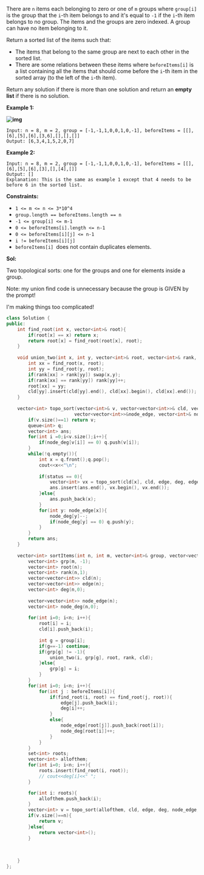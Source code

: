 There are `n` items each belonging to zero or one of `m` groups where `group[i]` is the group that the `i`-th item belongs to and it's equal to `-1` if the `i`-th item belongs to no group. The items and the groups are zero indexed. A group can have no item belonging to it.

Return a sorted list of the items such that:

- The items that belong to the same group are next to each other in the sorted list.
- There are some relations between these items where `beforeItems[i]` is a list containing all the items that should come before the `i`-th item in the sorted array (to the left of the `i`-th item).

Return any solution if there is more than one solution and return an **empty list** if there is no solution.

 

**Example 1:**

**![img](https://assets.leetcode.com/uploads/2019/09/11/1359_ex1.png)**

```
Input: n = 8, m = 2, group = [-1,-1,1,0,0,1,0,-1], beforeItems = [[],[6],[5],[6],[3,6],[],[],[]]
Output: [6,3,4,1,5,2,0,7]
```

**Example 2:**

```
Input: n = 8, m = 2, group = [-1,-1,1,0,0,1,0,-1], beforeItems = [[],[6],[5],[6],[3],[],[4],[]]
Output: []
Explanation: This is the same as example 1 except that 4 needs to be before 6 in the sorted list.
```

 

**Constraints:**

- `1 <= m <= n <= 3*10^4`
- `group.length == beforeItems.length == n`
- `-1 <= group[i] <= m-1`
- `0 <= beforeItems[i].length <= n-1`
- `0 <= beforeItems[i][j] <= n-1`
- `i != beforeItems[i][j]`
- `beforeItems[i] `does not contain duplicates elements.

**Sol:**

Two topological sorts: one for the groups and one for elements inside a group.

Note: my union find code is unnecessary because the group is GIVEN by the prompt!

I'm making things too complicated!

```c++
class Solution {
public:
    int find_root(int x, vector<int>& root){
        if(root[x] == x) return x;
        return root[x] = find_root(root[x], root);
    }
    
    void union_two(int x, int y, vector<int>& root, vector<int>& rank, vector<vector<int>>& cld){
        int xx = find_root(x, root);
        int yy = find_root(y, root);
        if(rank[xx] > rank[yy]) swap(x,y);
        if(rank[xx] == rank[yy]) rank[yy]++;
        root[xx] = yy;
        cld[yy].insert(cld[yy].end(), cld[xx].begin(), cld[xx].end());
    }
    
    vector<int> topo_sort(vector<int>& v, vector<vector<int>>& cld, vector<vector<int>>&edge, vector<int>& deg,
                         vector<vector<int>>&node_edge, vector<int>& node_deg, int status){
        if(v.size()==1) return v;
        queue<int> q;
        vector<int> ans;
        for(int i =0;i<v.size();i++){
            if(node_deg[v[i]] == 0) q.push(v[i]);
        }
        while(!q.empty()){
            int x = q.front();q.pop();
            cout<<x<<"\n";
            
            if(status == 0){
                vector<int> vx = topo_sort(cld[x], cld, edge, deg, edge, deg,1);
                ans.insert(ans.end(), vx.begin(), vx.end());
            }else{
                ans.push_back(x);
            }
            for(int y: node_edge[x]){
                node_deg[y]--;
                if(node_deg[y] == 0) q.push(y);
            }
        }
        return ans;
    }
        
    vector<int> sortItems(int n, int m, vector<int>& group, vector<vector<int>>& beforeItems) {
        vector<int> grp(m, -1);
        vector<int> root(n);
        vector<int> rank(n,1);
        vector<vector<int>> cld(n);
        vector<vector<int>> edge(n);
        vector<int> deg(n,0);
        
        vector<vector<int>> node_edge(n);
        vector<int> node_deg(n,0);
        
        for(int i=0; i<n; i++){
            root[i] = i;
            cld[i].push_back(i);
            
            int g = group[i];
            if(g==-1) continue;
            if(grp[g] != -1){
                union_two(i, grp[g], root, rank, cld);
            }else{
                grp[g] = i;
            }
        }
        for(int i=0; i<n; i++){
            for(int j : beforeItems[i]){
                if(find_root(i, root) == find_root(j, root)){
                    edge[j].push_back(i);
                    deg[i]++;
                }
                else{
                    node_edge[root[j]].push_back(root[i]);
                    node_deg[root[i]]++;
                }
            }
        }
        set<int> roots;
        vector<int> allofthem;
        for(int i=0; i<n; i++){
            roots.insert(find_root(i, root));
            // cout<<deg[i]<<" ";
        }

        for(int i: roots){
            allofthem.push_back(i);
        }
        vector<int> v = topo_sort(allofthem, cld, edge, deg, node_edge, node_deg,0);
        if(v.size()==n){
            return v;
        }else{
            return vector<int>();
        }
        
        
        
    }
};
```

